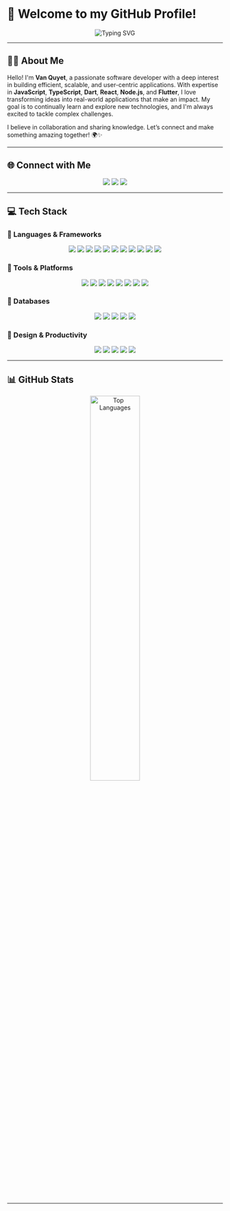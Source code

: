 # 🌟 Welcome to my GitHub Profile!

<p align="center">
  <img src="https://readme-typing-svg.herokuapp.com?width=500&height=50&lines=Hi+there!+I'm+Van+Quyet+👋;Welcome+to+my+GitHub+Profile!+🌟;Let's+create+something+amazing+🚀;Nice+to+meet+you!+😊&center=true&vCenter=true&color=FF5733,FFC300,DAF7A6,33FFCE" alt="Typing SVG">
</p>

---

## 👨‍💻 About Me

Hello! I'm **Van Quyet**, a passionate software developer with a deep interest in building efficient, scalable, and user-centric applications. With expertise in **JavaScript**, **TypeScript**, **Dart**, **React**, **Node.js**, and **Flutter**, I love transforming ideas into real-world applications that make an impact. My goal is to continually learn and explore new technologies, and I'm always excited to tackle complex challenges.

I believe in collaboration and sharing knowledge. Let’s connect and make something amazing together! 🌍✨

---

## 🌐 Connect with Me

<p align="center">
  <a href="https://www.facebook.com/leondev.asia?mibextid=LQQJ4d" target="_blank"><img src="https://img.shields.io/badge/Facebook-%231877F2.svg?style=for-the-badge&logo=Facebook&logoColor=white"></a>
  <a href="https://www.instagram.com/leondev.asia?igshid=dWpkZmd0YW41bzZ3" target="_blank"><img src="https://img.shields.io/badge/Instagram-%23E4405F.svg?style=for-the-badge&logo=Instagram&logoColor=white"></a>
  <a href="https://www.tiktok.com/@leovn.asia" target="_blank"><img src="https://img.shields.io/badge/TikTok-%23000000.svg?style=for-the-badge&logo=TikTok&logoColor=white"></a>
</p>

---

## 💻 Tech Stack

### 🔹 Languages & Frameworks
<p align="center">
  <img src="https://img.shields.io/badge/JavaScript-%23323330.svg?style=for-the-badge&logo=javascript&logoColor=%23F7DF1E">
  <img src="https://img.shields.io/badge/TypeScript-%23007ACC.svg?style=for-the-badge&logo=typescript&logoColor=white">
  <img src="https://img.shields.io/badge/HTML5-%23E34F26.svg?style=for-the-badge&logo=html5&logoColor=white">
  <img src="https://img.shields.io/badge/CSS3-%231572B6.svg?style=for-the-badge&logo=css3&logoColor=white">
  <img src="https://img.shields.io/badge/Node.js-6DA55F?style=for-the-badge&logo=node.js&logoColor=white">
  <img src="https://img.shields.io/badge/Express.js-%23404d59.svg?style=for-the-badge&logo=express&logoColor=%2361DAFB">
  <img src="https://img.shields.io/badge/React-%2320232a.svg?style=for-the-badge&logo=react&logoColor=%2361DAFB">
  <img src="https://img.shields.io/badge/Redux-%23593d88.svg?style=for-the-badge&logo=redux&logoColor=white">
  <img src="https://img.shields.io/badge/Next-black?style=for-the-badge&logo=next.js&logoColor=white">
  <img src="https://img.shields.io/badge/NestJS-%23E0234E.svg?style=for-the-badge&logo=nestjs&logoColor=white">
  <img src="https://img.shields.io/badge/Flutter-%2302569B.svg?style=for-the-badge&logo=Flutter&logoColor=white">
</p>

### 🔹 Tools & Platforms
<p align="center">
  <img src="https://img.shields.io/badge/Firebase-%23039BE5.svg?style=for-the-badge&logo=firebase">
  <img src="https://img.shields.io/badge/Heroku-%23430098.svg?style=for-the-badge&logo=heroku&logoColor=white">
  <img src="https://img.shields.io/badge/Vercel-%23000000.svg?style=for-the-badge&logo=vercel&logoColor=white">
  <img src="https://img.shields.io/badge/AntDesign-%230170FE.svg?style=for-the-badge&logo=ant-design&logoColor=white">
  <img src="https://img.shields.io/badge/Expo-%231C1E24.svg?style=for-the-badge&logo=expo&logoColor=#D04A37">
  <img src="https://img.shields.io/badge/JWT-black?style=for-the-badge&logo=JSON%20web%20tokens">
  <img src="https://img.shields.io/badge/Socket.io-black?style=for-the-badge&logo=socket.io&badgeColor=010101">
  <img src="https://img.shields.io/badge/TailwindCSS-%2338B2AC.svg?style=for-the-badge&logo=tailwind-css&logoColor=white">
</p>

### 🔹 Databases
<p align="center">
  <img src="https://img.shields.io/badge/MongoDB-%234ea94b.svg?style=for-the-badge&logo=mongodb&logoColor=white">
  <img src="https://img.shields.io/badge/MySQL-%2300f.svg?style=for-the-badge&logo=mysql&logoColor=white">
  <img src="https://img.shields.io/badge/Postgres-%23316192.svg?style=for-the-badge&logo=postgresql&logoColor=white">
  <img src="https://img.shields.io/badge/SQLite-%2307405e.svg?style=for-the-badge&logo=sqlite&logoColor=white">
  <img src="https://img.shields.io/badge/Redis-%23DD0031.svg?style=for-the-badge&logo=redis&logoColor=white">
</p>

### 🔹 Design & Productivity
<p align="center">
  <img src="https://img.shields.io/badge/Figma-%23F24E1E.svg?style=for-the-badge&logo=figma&logoColor=white">
  <img src="https://img.shields.io/badge/Canva-%2300C4CC.svg?style=for-the-badge&logo=canva&logoColor=white">
  <img src="https://img.shields.io/badge/Trello-%23026AA7.svg?style=for-the-badge&logo=Trello&logoColor=white">
  <img src="https://img.shields.io/badge/Swagger-%23Clojure.svg?style=for-the-badge&logo=swagger&logoColor=white">
  <img src="https://img.shields.io/badge/TensorFlow-%23FF6F00.svg?style=for-the-badge&logo=TensorFlow&logoColor=white">
</p>

---

## 📊 GitHub Stats

<p align="center">
 
  <img src="https://github-readme-stats.vercel.app/api/top-langs/?username=leondev192&theme=radical&hide_border=false&include_all_commits=false&count_private=false&layout=compact" alt="Top Languages" width="48%">
</p>

---



 
